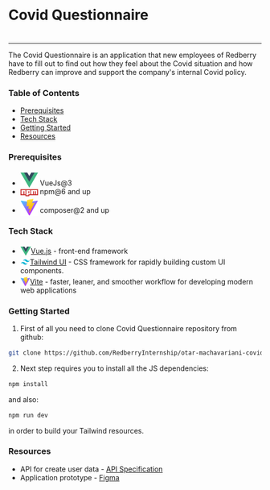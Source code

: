 
<div style="display:flex; align-items: center">
  <h1 style="position:relative; top: -6px">Covid Questionnaire</h1>
</div>

---
The Covid Questionnaire is an application that new employees of Redberry have to fill out to find out how they feel about the Covid situation and how Redberry can improve and support the company's internal Covid policy.


### Table of Contents
* [Prerequisites](#prerequisites)
* [Tech Stack](#tech-stack)
* [Getting Started](#getting-started)
* [Resources](#resources)


### Prerequisites

* <img src="./src/readme/assets/vuejs.png" width="35" style="position: relative; top: 4px" alt="php" /> VueJs@3
* <img src="./src/readme/assets/npm.png" width="35" style="position: relative; top: 4px" alt="npm" /> npm@6 and up
* <img src="./src/readme/assets/vite.svg" width="35" style="position: relative; top: 6px" alt="composer" /> composer@2 and up


### Tech Stack

* <img src="./src/readme/assets/vuejs.png" height="18" style="position: relative; top: 4px" />[Vue.js](https://vuejs.org/guide/introduction.html) - front-end framework
* <img src="./src/readme/assets/tailwind.png" height="19" style="position: relative; top: 4px" />[Tailwind UI](https://tailwindcss.com/docs/installation) - CSS framework for rapidly building custom UI components.
* <img src="./src/readme/assets/vite.svg" height="19" style="position: relative; top: 4px" />[Vite](https://vitejs.dev/guide/) -  faster, leaner, and smoother workflow for developing modern web applications


### Getting Started
1. First of all you need to clone Covid Questionnaire repository from github:
```sh
git clone https://github.com/RedberryInternship/otar-machavariani-covid-questionnaire.git
```


2. Next step requires you to install all the JS dependencies:
```sh
npm install
```

and also:
```sh
npm run dev
```
in order to build your Tailwind resources.





### Resources
* API for create user data - [API Specification](https://covid19.devtest.ge/api-specs)
* Application prototype - [Figma](https://www.figma.com/proto/56t2BI25FcD0LAIjR4GVkQ/%E1%83%99%E1%83%98%E1%83%97%E1%83%AE%E1%83%95%E1%83%90%E1%83%A0%E1%83%98?node-id=37%3A3&starting-point-node-id=1%3A2&scaling=contain)
